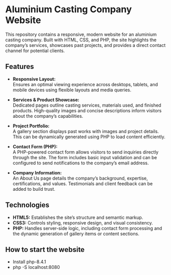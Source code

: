 # Aluminium Casting Company Website

This repository contains a responsive, modern website for an aluminium casting company. Built with HTML, CSS, and PHP, the site highlights the company’s services, showcases past projects, and provides a direct contact channel for potential clients.

## Features

- **Responsive Layout:**  
  Ensures an optimal viewing experience across desktops, tablets, and mobile devices using flexible layouts and media queries.

- **Services & Product Showcase:**  
  Dedicated pages outline casting services, materials used, and finished products. High-quality images and concise descriptions inform visitors about the company’s capabilities.

- **Project Portfolio:**  
  A gallery section displays past works with images and project details. This can be dynamically generated using PHP to load content efficiently.

- **Contact Form (PHP):**  
  A PHP-powered contact form allows visitors to send inquiries directly through the site. The form includes basic input validation and can be configured to send notifications to the company’s email address.

- **Company Information:**  
  An About Us page details the company’s background, expertise, certifications, and values. Testimonials and client feedback can be added to build trust.

## Technologies

- **HTML5:** Establishes the site’s structure and semantic markup.
- **CSS3:** Controls styling, responsive design, and visual consistency.
- **PHP:** Handles server-side logic, including contact form processing and the dynamic generation of gallery items or content sections.
  
## How to start the website

- Install php-8.4.1
- php -S localhost:8080

